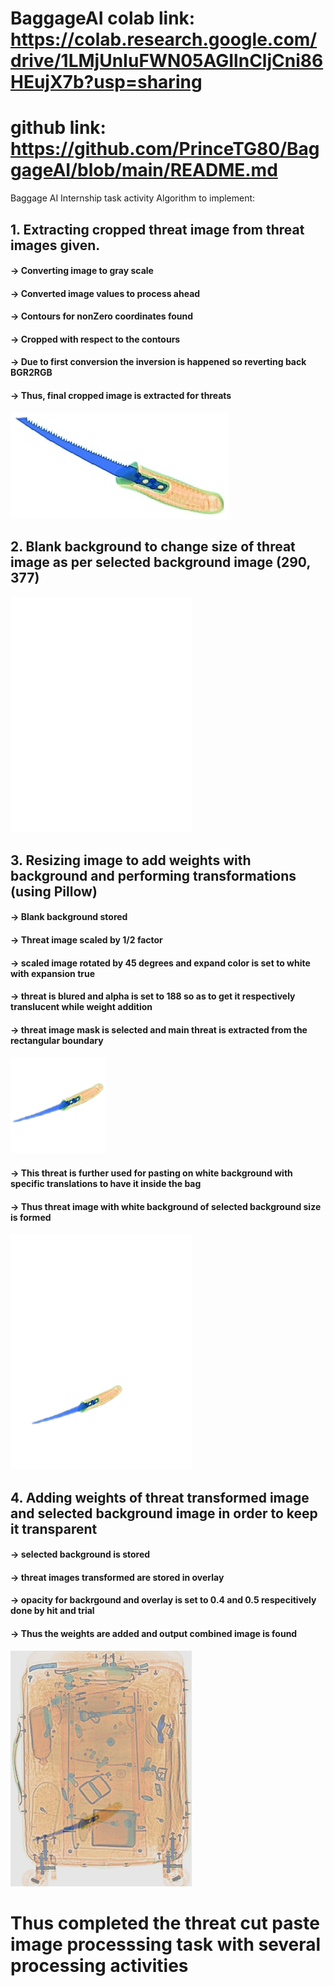 # BaggageAI colab link: https://colab.research.google.com/drive/1LMjUnIuFWN05AGIlnCljCni86HEujX7b?usp=sharing 
# github link: https://github.com/PrinceTG80/BaggageAI/blob/main/README.md
Baggage AI Internship task activity
Algorithm to implement:
## 1. Extracting cropped threat image from threat images given.
#### -> Converting image to gray scale
#### -> Converted image values to process ahead
#### -> Contours for nonZero coordinates found
#### -> Cropped with respect to the contours
#### -> Due to first conversion the inversion is happened so reverting back BGR2RGB
#### -> Thus, final cropped image is extracted for threats
![](threat.png)

## 2. Blank background to change size of threat image as per selected background image (290, 377)
![](backgroundx.jpg)

## 3. Resizing image to add weights with background and performing transformations (using Pillow)
#### -> Blank background stored
#### -> Threat image scaled by 1/2 factor
#### -> scaled image rotated by 45 degrees and expand color is set to white with expansion true
#### -> threat is blured and alpha is set to 188 so as to get it respectively translucent while weight addition
#### -> threat image mask is selected and main threat is extracted from the rectangular boundary
![](BAGGAGE_20170524_075554_80428_B_threat.png)
#### -> This threat is further used for pasting on white background with specific translations to have it inside the bag
#### -> Thus threat image with white background of selected background size is formed
![](BAGGAGE_20170524_075554_80428_B.png)

## 4. Adding weights of threat transformed image and selected background image in order to keep it transparent
#### -> selected background is stored
#### -> threat images transformed are stored in overlay
#### -> opacity for backrgound and overlay is set to 0.4 and 0.5 respecitively done by hit and trial
#### -> Thus the weights are added and output combined image is found
![](BAGGAGE_20170524_075554_80428_Bout.png)

# Thus completed the threat cut paste image processsing task with several processing activities
